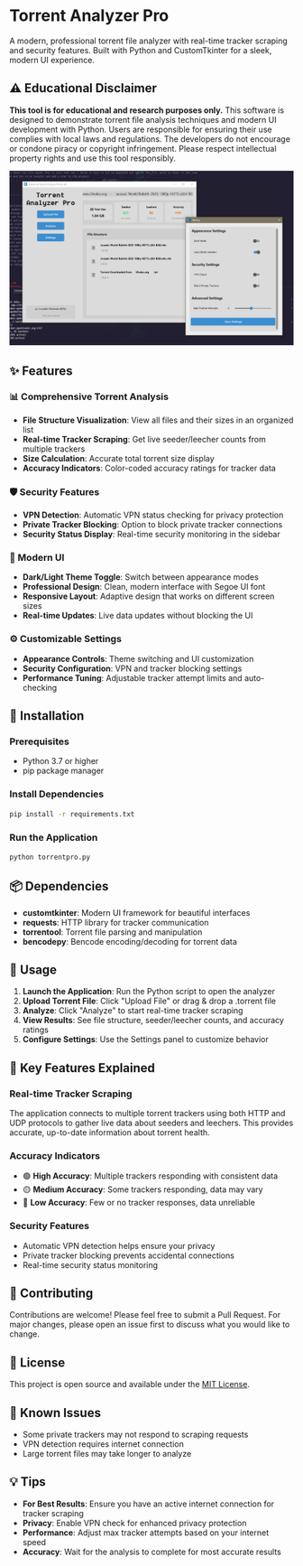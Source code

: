 #  Torrent Analyzer Pro

A modern, professional torrent file analyzer with real-time tracker scraping and security features. Built with Python and CustomTkinter for a sleek, modern UI experience.

## ⚠️ Educational Disclaimer

**This tool is for educational and research purposes only.** This software is designed to demonstrate torrent file analysis techniques and modern UI development with Python. Users are responsible for ensuring their use complies with local laws and regulations. The developers do not encourage or condone piracy or copyright infringement. Please respect intellectual property rights and use this tool responsibly.

![Demo](demoimage.jpg)

## ✨ Features

### 📊 Comprehensive Torrent Analysis

- **File Structure Visualization**: View all files and their sizes in an organized list
- **Real-time Tracker Scraping**: Get live seeder/leecher counts from multiple trackers
- **Size Calculation**: Accurate total torrent size display
- **Accuracy Indicators**: Color-coded accuracy ratings for tracker data

### 🛡️ Security Features

- **VPN Detection**: Automatic VPN status checking for privacy protection
- **Private Tracker Blocking**: Option to block private tracker connections
- **Security Status Display**: Real-time security monitoring in the sidebar

### 🎨 Modern UI

- **Dark/Light Theme Toggle**: Switch between appearance modes
- **Professional Design**: Clean, modern interface with Segoe UI font
- **Responsive Layout**: Adaptive design that works on different screen sizes
- **Real-time Updates**: Live data updates without blocking the UI

### ⚙️ Customizable Settings

- **Appearance Controls**: Theme switching and UI customization
- **Security Configuration**: VPN and tracker blocking settings
- **Performance Tuning**: Adjustable tracker attempt limits and auto-checking

## 🚀 Installation

### Prerequisites

- Python 3.7 or higher
- pip package manager

### Install Dependencies

```bash
pip install -r requirements.txt
```

### Run the Application

```bash
python torrentpro.py
```

## 📦 Dependencies

- **customtkinter**: Modern UI framework for beautiful interfaces
- **requests**: HTTP library for tracker communication
- **torrentool**: Torrent file parsing and manipulation
- **bencodepy**: Bencode encoding/decoding for torrent data

## 🎯 Usage

1. **Launch the Application**: Run the Python script to open the analyzer
2. **Upload Torrent File**: Click "Upload File" or drag & drop a .torrent file
3. **Analyze**: Click "Analyze" to start real-time tracker scraping
4. **View Results**: See file structure, seeder/leecher counts, and accuracy ratings
5. **Configure Settings**: Use the Settings panel to customize behavior

## 🌟 Key Features Explained

### Real-time Tracker Scraping

The application connects to multiple torrent trackers using both HTTP and UDP protocols to gather live data about seeders and leechers. This provides accurate, up-to-date information about torrent health.

### Accuracy Indicators

- 🟢 **High Accuracy**: Multiple trackers responding with consistent data
- 🟡 **Medium Accuracy**: Some trackers responding, data may vary
- 🔴 **Low Accuracy**: Few or no tracker responses, data unreliable

### Security Features

- Automatic VPN detection helps ensure your privacy
- Private tracker blocking prevents accidental connections
- Real-time security status monitoring

## 🤝 Contributing

Contributions are welcome! Please feel free to submit a Pull Request. For major changes, please open an issue first to discuss what you would like to change.

## 📄 License

This project is open source and available under the [MIT License](LICENSE).

## 🐛 Known Issues

- Some private trackers may not respond to scraping requests
- VPN detection requires internet connection
- Large torrent files may take longer to analyze

## 💡 Tips

- **For Best Results**: Ensure you have an active internet connection for tracker scraping
- **Privacy**: Enable VPN check for enhanced privacy protection
- **Performance**: Adjust max tracker attempts based on your internet speed
- **Accuracy**: Wait for the analysis to complete for most accurate results

